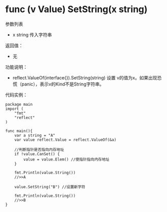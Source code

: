 # func (v Value) SetString(x string)

参数列表

- x string 传入字符串

返回值：

- 无

功能说明：

- reflect.ValueOf(interface{}).SetString(string) 设置 v的值为x。如果出现恐慌（panic），表示v的Kind不是String字符串。

代码实例：
	
	package main
	import (
		"fmt"
		"reflect"
	)
	
	func main(){
		var a string = "A"
		var value reflect.Value = reflect.ValueOf(&a)
		
		//判断指针是否指向内存地址
		if !value.CanSet() {
			value = value.Elem() //使指针指向内存地址
		}
		
		fmt.Println(value.String())
		//>>A
		
		value.SetString("B") //设置新字符
		
		fmt.Println(value.String())
		//>>B
	}
